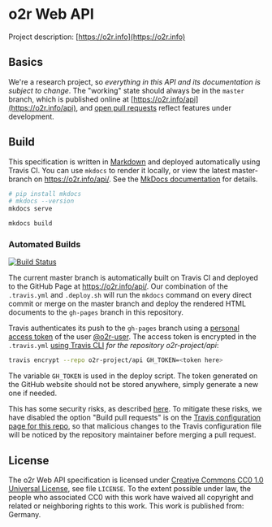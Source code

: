 # o2r Web API

Project description: [https://o2r.info](https://o2r.info)

## Basics

We're a research project, so _everything in this API and its documentation is subject to change_.
The "working" state should always be in the `master` branch, which is published online at [https://o2r.info/api](https://o2r.info/api), and [open pull requests](https://github.com/o2r-project/api/pulls) reflect features under development.

## Build

This specification is written in [Markdown](https://daringfireball.net/projects/markdown/) and deployed automatically using Travis CI.
You can use `mkdocs` to render it locally, or view the latest master-branch on <https://o2r.info/api/>.
See the [MkDocs documentation](http://www.mkdocs.org/) for details.

```bash
# pip install mkdocs
# mkdocs --version
mkdocs serve

mkdocs build
```

### Automated Builds

[![Build Status](https://travis-ci.org/o2r-project/api.svg?branch=master)](https://travis-ci.org/o2r-project/api)

The current master branch is automatically built on Travis CI and deployed to the GitHub Page at <https://o2r.info/api/>.
Our combination of the `.travis.yml` and `.deploy.sh` will run the `mkdocs` command on every direct commit or merge on the master branch and deploy the rendered HTML documents to the `gh-pages` branch in this repository.

Travis authenticates its push to the `gh-pages` branch using a [personal access token](https://github.com/settings/tokens) of the user [@o2r-user](https://github.com/o2r-user).
The access token is encrypted in the `.travis.yml` [using Travis CLI](https://docs.travis-ci.com/user/encryption-keys/) _for the repository o2r-project/api_:

```bash
travis encrypt --repo o2r-project/api GH_TOKEN=<token here>
```

The variable `GH_TOKEN` is used in the deploy script.
The token generated on the GitHub website should not be stored anywhere, simply generate a new one if needed.

This has some security risks, as described [here](https://gist.github.com/domenic/ec8b0fc8ab45f39403dd#sign-up-for-travis-and-add-your-project). To mitigate these risks, we have disabled the option "Build pull requests" is on the [Travis configuration page for this repo](https://travis-ci.org/o2r-project/api/settings), so that malicious changes to the Travis configuration file will be noticed by the repository maintainer before merging a pull request.

## License

The o2r Web API specification is licensed under [Creative Commons CC0 1.0 Universal License](https://creativecommons.org/publicdomain/zero/1.0/), see file `LICENSE`.
To the extent possible under law, the people who associated CC0 with this work have waived all copyright and related or neighboring rights to this work.
This work is published from: Germany.
